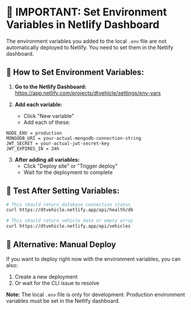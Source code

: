 # 🚨 IMPORTANT: Set Environment Variables in Netlify Dashboard

The environment variables you added to the local `.env` file are not automatically deployed to Netlify. You need to set them in the Netlify dashboard.

## 🔧 How to Set Environment Variables:

1. **Go to the Netlify Dashboard:**
   https://app.netlify.com/projects/dtvehicle/settings/env-vars

2. **Add each variable:**
   - Click "New variable"
   - Add each of these:

```
NODE_ENV = production
MONGODB_URI = your-actual-mongodb-connection-string
JWT_SECRET = your-actual-jwt-secret-key
JWT_EXPIRES_IN = 24h
```

3. **After adding all variables:**
   - Click "Deploy site" or "Trigger deploy"
   - Wait for the deployment to complete

## 🧪 Test After Setting Variables:

```bash
# This should return database connection status
curl https://dtvehicle.netlify.app/api/health/db

# This should return vehicle data or empty array
curl https://dtvehicle.netlify.app/api/vehicles
```

## 🔄 Alternative: Manual Deploy

If you want to deploy right now with the environment variables, you can also:

1. Create a new deployment
2. Or wait for the CLI issue to resolve

**Note:** The local `.env` file is only for development. Production environment variables must be set in the Netlify dashboard.
